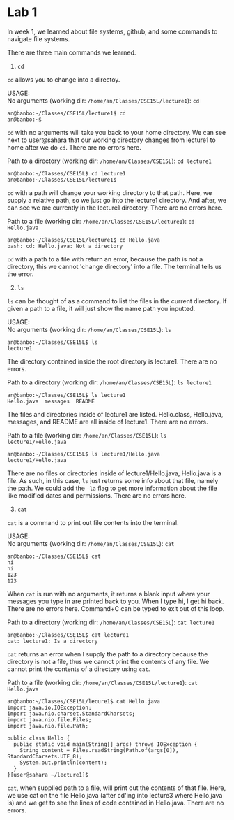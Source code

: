 # Lab 1
 
In week 1, we learned about file systems, github, and some commands to navigate file systems.

There are three main commands we learned.  
1.  ```cd```

```cd``` allows you to change into a directoy.

USAGE:  
No arguments (working dir: ```/home/an/Classes/CSE15L/lecture1```): ```cd``` 
```
an@banbo:~/Classes/CSE15L/lecture1$ cd
an@banbo:~$ 
```
```cd``` with no arguments will take you back to your home directory. We can see next to user@sahara that our working directory changes from lecture1 to home after we do ```cd```. There are no errors here.

Path to a directory (working dir: ```/home/an/Classes/CSE15L```): ```cd lecture1```
```
an@banbo:~/Classes/CSE15L$ cd lecture1
an@banbo:~/Classes/CSE15L/lecture1$ 
```
```cd``` with a path will change your working directory to that path. Here, we supply a relative path, so we just go into the lecture1 directory. And after, we can see we are currently in the lecture1 directory. There are no errors here.

Path to a file (working dir: ```/home/an/Classes/CSE15L/lecture1```): ```cd Hello.java```
```
an@banbo:~/Classes/CSE15L/lecture1$ cd Hello.java
bash: cd: Hello.java: Not a directory
```
```cd``` with a path to a file with return an error, because the path is not a directory, this we cannot 'change directory' into a file. The terminal tells us the error.



2.  ```ls```

```ls``` can be thought of as a command to list the files in the current directory. If given a path to a file, it will just show the name path you inputted. 

USAGE:  
No arguments (working dir: ```/home/an/Classes/CSE15L```): ```ls```
```
an@banbo:~/Classes/CSE15L$ ls
lecture1
```
The directory contained inside the root directory is lecture1. There are no errors.

Path to a directory (working dir: ```/home/an/Classes/CSE15L```): ```ls lecture1```

```
an@banbo:~/Classes/CSE15L$ ls lecture1
Hello.java  messages  README
```
The files and directories inside of lecture1 are listed. Hello.class, Hello.java, messages, and README are all inside of lecture1. There are no errors.

Path to a file (working dir: ```/home/an/Classes/CSE15L```): ```ls lecture1/Hello.java```
```
an@banbo:~/Classes/CSE15L$ ls lecture1/Hello.java
lecture1/Hello.java
```
There are no files or directories inside of lecture1/Hello.java, Hello.java is a file. As such, in this case, ```ls``` just returns some info about that file, namely the path. We could add the ```-la``` flag to get more information about the file like modified dates and permissions. There are no errors here.



3.  ```cat```

```cat``` is a command to print out file contents into the terminal.

USAGE:  
No arguments (working dir: ```/home/an/Classes/CSE15L```): ```cat```
```
an@banbo:~/Classes/CSE15L$ cat
hi
hi
123
123
```
When ```cat``` is run with no arguments, it returns a blank input where your messages you type in are printed back to you. When I type hi, I get hi back. There are no errors here. Command+C can be typed to exit out of this loop.

Path to a directory (working dir: ```/home/an/Classes/CSE15L```): ```cat lecture1```

```
an@banbo:~/Classes/CSE15L$ cat lecture1
cat: lecture1: Is a directory
```
```cat``` returns an error when I supply the path to a directory because the directory is not a file, thus we cannot print the contents of any file. We cannot print the contents of a directory using ```cat```. 

Path to a file (working dir: ```/home/an/Classes/CSE15L/lecture1```): ```cat Hello.java```
```
an@banbo:~/Classes/CSE15L/lecure1$ cat Hello.java
import java.io.IOException;
import java.nio.charset.StandardCharsets;
import java.nio.file.Files;
import java.nio.file.Path;

public class Hello {
  public static void main(String[] args) throws IOException {
    String content = Files.readString(Path.of(args[0]), StandardCharsets.UTF_8);    
    System.out.println(content);
  }
}[user@sahara ~/lecture1]$ 
```
```cat```, when supplied path to a file, will print out the contents of that file. Here, we use cat on the file Hello.java (after cd'ing into lecture3 where Hello.java is) and we get to see the lines of code contained in Hello.java. There are no errors.
